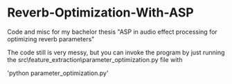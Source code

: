 # Reverb-Optimization-With-ASP
Code and misc for my bachelor thesis "ASP in audio effect processing for optimizing reverb parameters"

The code still is very messy, but you can invoke the program by just running the src\feature_extraction\parameter_optimization.py file with

'python parameter_optimization.py'
